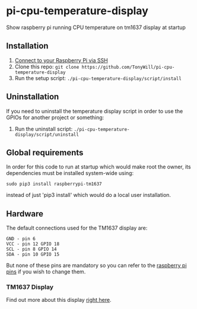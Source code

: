 # pi-cpu-temperature-display
Show raspberry pi running CPU temperature on tm1637 display at startup

## Installation

1. [Connect to your Raspberry Pi via SSH](https://howchoo.com/g/mgi3mdnlnjq/how-to-log-in-to-a-raspberry-pi-via-ssh)
1. Clone this repo: `git clone https://github.com/TonyWill/pi-cpu-temperature-display`
1. Run the setup script: `./pi-cpu-temperature-display/script/install`

## Uninstallation

If you need to uninstall the temperature display script in order to use the GPIOs for another project or something:

1. Run the uninstall script: `./pi-cpu-temperature-display/script/uninstall`

## Global requirements

In order for this code to run at startup which would make root the owner, its dependencies must be installed system-wide using: 
````shell
sudo pip3 install raspberrypi-tm1637
````
instead of just 'pip3 install' which would do a local user installation.

## Hardware
The default connections used for the TM1637 display are:
````
GND - pin 6
VCC - pin 12 GPIO 18
SCL - pin 8 GPIO 14
SDA - pin 10 GPIO 15
````
But none of these pins are mandatory so you can refer to the [raspberry pi pins](https://pinout.xyz/) if you wish to change them.

### TM1637 Display

Find out more about this display [right here](https://github.com/depklyon/raspberrypi-tm1637).
